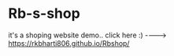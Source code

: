 # Rb-s-shop
it's a shoping website demo..
 click here :)  ----> https://rkbharti806.github.io/Rbshop/
